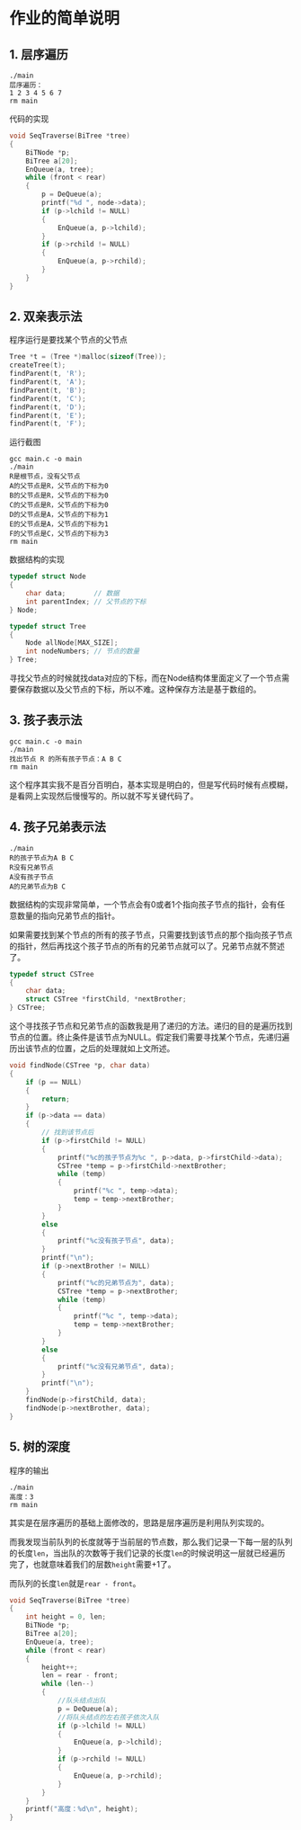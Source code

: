 # 作业的简单说明

## 1. 层序遍历

```shell
./main
层序遍历：
1 2 3 4 5 6 7
rm main
```

代码的实现

```c
void SeqTraverse(BiTree *tree)
{
    BiTNode *p;
    BiTree a[20];
    EnQueue(a, tree);
    while (front < rear)
    {
        p = DeQueue(a);
        printf("%d ", node->data);
        if (p->lchild != NULL)
        {
            EnQueue(a, p->lchild);
        }
        if (p->rchild != NULL)
        {
            EnQueue(a, p->rchild);
        }
    }
}
```

## 2. 双亲表示法

程序运行是要找某个节点的父节点

```c
Tree *t = (Tree *)malloc(sizeof(Tree));
createTree(t);
findParent(t, 'R');
findParent(t, 'A');
findParent(t, 'B');
findParent(t, 'C');
findParent(t, 'D');
findParent(t, 'E');
findParent(t, 'F');
```

运行截图

```shell
gcc main.c -o main
./main
R是根节点，没有父节点
A的父节点是R，父节点的下标为0
B的父节点是R，父节点的下标为0
C的父节点是R，父节点的下标为0
D的父节点是A，父节点的下标为1
E的父节点是A，父节点的下标为1
F的父节点是C，父节点的下标为3
rm main
```

数据结构的实现

```c
typedef struct Node
{
    char data;       // 数据
    int parentIndex; // 父节点的下标
} Node;

typedef struct Tree
{
    Node allNode[MAX_SIZE];
    int nodeNumbers; // 节点的数量
} Tree;
```

寻找父节点的时候就找data对应的下标，而在Node结构体里面定义了一个节点需要保存数据以及父节点的下标，所以不难。这种保存方法是基于数组的。

## 3. 孩子表示法

```shell
gcc main.c -o main
./main
找出节点 R 的所有孩子节点：A B C
rm main
```

这个程序其实我不是百分百明白，基本实现是明白的，但是写代码时候有点模糊，是看网上实现然后慢慢写的。所以就不写关键代码了。

## 4. 孩子兄弟表示法

```shell
./main
R的孩子节点为A B C
R没有兄弟节点
A没有孩子节点
A的兄弟节点为B C
```

数据结构的实现非常简单，一个节点会有0或者1个指向孩子节点的指针，会有任意数量的指向兄弟节点的指针。

如果需要找到某个节点的所有的孩子节点，只需要找到该节点的那个指向孩子节点的指针，然后再找这个孩子节点的所有的兄弟节点就可以了。兄弟节点就不赘述了。

```c
typedef struct CSTree
{
    char data;
    struct CSTree *firstChild, *nextBrother;
} CSTree;
```

这个寻找孩子节点和兄弟节点的函数我是用了递归的方法。递归的目的是遍历找到节点的位置。终止条件是该节点为NULL。假定我们需要寻找某个节点，先递归遍历出该节点的位置，之后的处理就如上文所述。

```c
void findNode(CSTree *p, char data)
{
    if (p == NULL)
    {
        return;
    }
    if (p->data == data)
    {
        // 找到该节点后
        if (p->firstChild != NULL)
        {
            printf("%c的孩子节点为%c ", p->data, p->firstChild->data);
            CSTree *temp = p->firstChild->nextBrother;
            while (temp)
            {
                printf("%c ", temp->data);
                temp = temp->nextBrother;
            }
        }
        else
        {
            printf("%c没有孩子节点", data);
        }
        printf("\n");
        if (p->nextBrother != NULL)
        {
            printf("%c的兄弟节点为", data);
            CSTree *temp = p->nextBrother;
            while (temp)
            {
                printf("%c ", temp->data);
                temp = temp->nextBrother;
            }
        }
        else
        {
            printf("%c没有兄弟节点", data);
        }
        printf("\n");
    }
    findNode(p->firstChild, data);
    findNode(p->nextBrother, data);
}
```

## 5. 树的深度

程序的输出

```shell
./main
高度：3
rm main
```

其实是在层序遍历的基础上面修改的，思路是层序遍历是利用队列实现的。

而我发现当前队列的长度就等于当前层的节点数，那么我们记录一下每一层的队列的长度`len`，当出队的次数等于我们记录的长度`len`的时候说明这一层就已经遍历完了，也就意味着我们的层数`height`需要+1了。

而队列的长度`len`就是`rear - front`。

```c
void SeqTraverse(BiTree *tree)
{
    int height = 0, len;
    BiTNode *p;
    BiTree a[20];
    EnQueue(a, tree);
    while (front < rear)
    {
        height++;
        len = rear - front;
        while (len--)
        {
            //队头结点出队
            p = DeQueue(a);
            //将队头结点的左右孩子依次入队
            if (p->lchild != NULL)
            {
                EnQueue(a, p->lchild);
            }
            if (p->rchild != NULL)
            {
                EnQueue(a, p->rchild);
            }
        }
    }
    printf("高度：%d\n", height);
}
```
